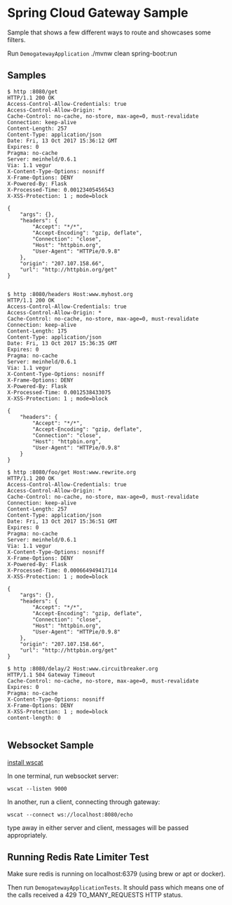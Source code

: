 # Spring Cloud Gateway Sample

Sample that shows a few different ways to route and showcases some filters.

Run `DemogatewayApplication`
./mvnw clean  spring-boot:run

## Samples

```
$ http :8080/get
HTTP/1.1 200 OK
Access-Control-Allow-Credentials: true
Access-Control-Allow-Origin: *
Cache-Control: no-cache, no-store, max-age=0, must-revalidate
Connection: keep-alive
Content-Length: 257
Content-Type: application/json
Date: Fri, 13 Oct 2017 15:36:12 GMT
Expires: 0
Pragma: no-cache
Server: meinheld/0.6.1
Via: 1.1 vegur
X-Content-Type-Options: nosniff
X-Frame-Options: DENY
X-Powered-By: Flask
X-Processed-Time: 0.00123405456543
X-XSS-Protection: 1 ; mode=block

{
    "args": {}, 
    "headers": {
        "Accept": "*/*", 
        "Accept-Encoding": "gzip, deflate", 
        "Connection": "close", 
        "Host": "httpbin.org", 
        "User-Agent": "HTTPie/0.9.8"
    }, 
    "origin": "207.107.158.66", 
    "url": "http://httpbin.org/get"
}


$ http :8080/headers Host:www.myhost.org
HTTP/1.1 200 OK
Access-Control-Allow-Credentials: true
Access-Control-Allow-Origin: *
Cache-Control: no-cache, no-store, max-age=0, must-revalidate
Connection: keep-alive
Content-Length: 175
Content-Type: application/json
Date: Fri, 13 Oct 2017 15:36:35 GMT
Expires: 0
Pragma: no-cache
Server: meinheld/0.6.1
Via: 1.1 vegur
X-Content-Type-Options: nosniff
X-Frame-Options: DENY
X-Powered-By: Flask
X-Processed-Time: 0.0012538433075
X-XSS-Protection: 1 ; mode=block

{
    "headers": {
        "Accept": "*/*", 
        "Accept-Encoding": "gzip, deflate", 
        "Connection": "close", 
        "Host": "httpbin.org", 
        "User-Agent": "HTTPie/0.9.8"
    }
}

$ http :8080/foo/get Host:www.rewrite.org
HTTP/1.1 200 OK
Access-Control-Allow-Credentials: true
Access-Control-Allow-Origin: *
Cache-Control: no-cache, no-store, max-age=0, must-revalidate
Connection: keep-alive
Content-Length: 257
Content-Type: application/json
Date: Fri, 13 Oct 2017 15:36:51 GMT
Expires: 0
Pragma: no-cache
Server: meinheld/0.6.1
Via: 1.1 vegur
X-Content-Type-Options: nosniff
X-Frame-Options: DENY
X-Powered-By: Flask
X-Processed-Time: 0.000664949417114
X-XSS-Protection: 1 ; mode=block

{
    "args": {}, 
    "headers": {
        "Accept": "*/*", 
        "Accept-Encoding": "gzip, deflate", 
        "Connection": "close", 
        "Host": "httpbin.org", 
        "User-Agent": "HTTPie/0.9.8"
    }, 
    "origin": "207.107.158.66", 
    "url": "http://httpbin.org/get"
}

$ http :8080/delay/2 Host:www.circuitbreaker.org
HTTP/1.1 504 Gateway Timeout
Cache-Control: no-cache, no-store, max-age=0, must-revalidate
Expires: 0
Pragma: no-cache
X-Content-Type-Options: nosniff
X-Frame-Options: DENY
X-XSS-Protection: 1 ; mode=block
content-length: 0


```

## Websocket Sample

[install wscat](https://www.npmjs.com/package/wscat)

In one terminal, run websocket server:
```
wscat --listen 9000
``` 

In another, run a client, connecting through gateway:
```
wscat --connect ws://localhost:8080/echo
```

type away in either server and client, messages will be passed appropriately.

## Running Redis Rate Limiter Test

Make sure redis is running on localhost:6379 (using brew or apt or docker).

Then run `DemogatewayApplicationTests`. It should pass which means one of the calls received a 429 TO_MANY_REQUESTS HTTP status.